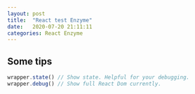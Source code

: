 ```yaml
---
layout: post
title:  "React test Enzyme"
date:   2020-07-20 21:11:11
categories: React Enzyme
---
```


## Some tips
```javascript
wrapper.state() // Show state. Helpful for your debugging.
wrapper.debug() // Show full React Dom currently.
```
